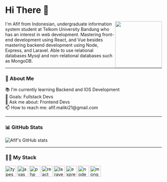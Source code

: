 # Hi There 👋

<img align="right" height="150" src="https://i.imgflip.com/65efzo.gif"  />

<p>I'm Afif from Indonesian, undergraduate information system student at Telkom University Bandung who has an interest in web development. Mastering front-end development using React, and Vue besides mastering backend development using Node, Express, and Laravel. Able to use relational databases Mysql and non-relational databases such as MongoDB.</p>
<hr>

###

<h3>👤 About Me</h3>
<p align="left">📚 I'm currently learning Backend and IOS Development<br>🎯 Goals: Fullstack Devs <br>💬 Ask me about: Frontend Devs <br> 📫 How to reach me: afif.maliki21@gmail.com </p>
<hr>

###

<h3>📊 GitHub Stats</h3>

![Afif's GitHub stats](https://github-readme-stats.vercel.app/api?username=mafif21&theme=radical&hide_border=false&include_all_commits=true&count_private=true)

<hr>

###

<h3>👨‍💻 My Stack</h3>
<div align="left">
  <img src="https://img.shields.io/badge/TypeScript-007ACC?style=for-the-badge&logo=typescript&logoColor=white" height="35"  alt="typescript logo"  />
  <img src="https://img.shields.io/badge/JavaScript-323330?style=for-the-badge&logo=javascript&logoColor=F7DF1E" height="35"  alt="javascript logo"  />
  <img src="https://img.shields.io/badge/PHP-777BB4?style=for-the-badge&logo=php&logoColor=white" height="35"  alt="php logo"  />
  <img src="https://img.shields.io/badge/React-20232A?style=for-the-badge&logo=react&logoColor=61DAFB" height="35"  alt="react logo"  />
  <img src="https://img.shields.io/badge/Laravel-FF2D20?style=for-the-badge&logo=laravel&logoColor=white" height="35"  alt="laravel logo"  />
  <img src="https://img.shields.io/badge/Express.js-404D59?style=for-the-badge" height="35"  alt="express logo"  />
  <img src="https://img.shields.io/badge/Node.js-43853D?style=for-the-badge&logo=node.js&logoColor=white" height="35"  alt="node logo"  />
  <img src="https://img.shields.io/badge/MongoDB-4EA94B?style=for-the-badge&logo=mongodb&logoColor=white" height="35"  alt="mongo logo"  />
</div>
